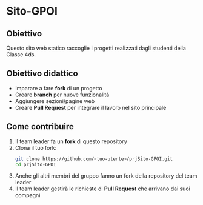 # Sito-GPOI

## Obiettivo
Questo sito web statico raccoglie i progetti realizzati dagli studenti della Classe 4ds.

## Obiettivo didattico
- Imparare a fare **fork** di un progetto
- Creare **branch** per nuove funzionalità
- Aggiungere sezioni/pagine web
- Creare **Pull Request** per integrare il lavoro nel sito principale

## Come contribuire

1. Il team leader fa un **fork** di questo repository
2. Clona il tuo fork:
   ```bash
   git clone https://github.com/<tuo-utente>/prjSito-GPOI.git
   cd prjSito-GPOI
3. Anche gli altri membri del gruppo fanno un fork della repository del team leader
4. Il team leader gestirà le richieste di **Pull Request** che arrivano dai suoi compagni


